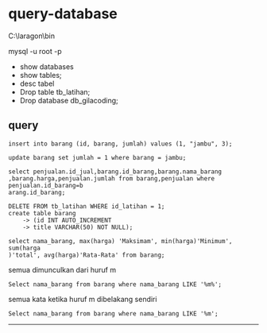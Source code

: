 # query-database

C:\laragon\bin

mysql -u root -p

+ show databases
+ show tables;
+ desc tabel
+ Drop table tb_latihan;
+ Drop database db_gilacoding;

## query
```
insert into barang (id, barang, jumlah) values (1, "jambu", 3);
```

```
update barang set jumlah = 1 where barang = jambu;
```

```
select penjualan.id_jual,barang.id_barang,barang.nama_barang
,barang.harga,penjualan.jumlah from barang,penjualan where penjualan.id_barang=b
arang.id_barang;
```

```
DELETE FROM tb_latihan WHERE id_latihan = 1;
create table barang
    -> (id INT AUTO_INCREMENT
    -> title VARCHAR(50) NOT NULL);
```

```
select nama_barang, max(harga) 'Maksimam', min(harga)'Minimum', sum(harga
)'total', avg(harga)'Rata-Rata' from barang; 
```

semua dimunculkan dari huruf m
```
Select nama_barang from barang where nama_barang LIKE '%m%';
```
semua kata ketika huruf m dibelakang sendiri
```
Select nama_barang from barang where nama_barang LIKE '%m';
```
---
###
